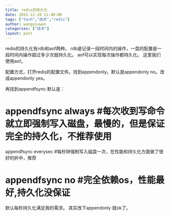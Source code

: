 ```yaml
---
title: redis的持久化
date: 2015-12-28 11:48:00
tags: ["tech","技术","redis"]
author: wangxiuwen
categories: ["技术"]
layout: post
---
```


redis的持久化有rdb和aof两种。 
rdb是记录一段时间内的操作，一盘的配置是一段时间内操作超过多少次就持久化。 
aof可以实现每次操作都持久化。 
这里我们使用aof。 

配置方式，打开redis的配置文件。找到appendonly。默认是appendonly no。改成appendonly yes。 

再找到appendfsync 
默认是： 



# appendfsync always   #每次收到写命令就立即强制写入磁盘，最慢的，但是保证完全的持久化，不推荐使用  
appendfsync everysec     #每秒钟强制写入磁盘一次，在性能和持久化方面做了很好的折中，推荐  
# appendfsync no    #完全依赖os，性能最好,持久化没保证  



默认每秒持久化满足我的需求。 
其实改下appendonly 就ok了。
